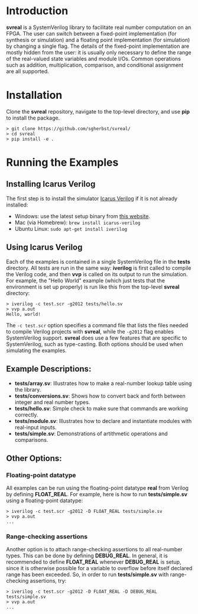 # Introduction

**svreal** is a SystemVerilog library to facilitate real number computation on an FPGA.  The user can switch between a fixed-point implementation (for synthesis or simulation) and a floating point implementation (for simulation) by changing a single flag.  The details of the fixed-point implementation are mostly hidden from the user: it is usually only necessary to define the range of the real-valued state variables and module I/Os.  Common operations such as addition, multiplication, comparison, and conditional assignment are all supported.

# Installation

Clone the **svreal** repository, navigate to the top-level directory, and use **pip** to install the package.

```shell
> git clone https://github.com/sgherbst/svreal/
> cd svreal
> pip install -e .
```

# Running the Examples

## Installing Icarus Verilog
The first step is to install the simulator [Icarus Verilog](http://iverilog.icarus.com) if it is not already installed:
* Windows: use the latest setup binary from [this website](http://bleyer.org/icarus/).
* Mac (via Homebrew): `brew install icarus-verilog`
* Ubuntu Linux: `sudo apt-get install iverilog`

## Using Icarus Verilog
Each of the examples is contained in a single SystemVerilog file in the **tests** directory.  All tests are run in the same way: **iverilog** is first called to compile the Verilog code, and then **vvp** is called on its output to run the simulation.  For example, the "Hello World" example (which just tests that the environment is set up properly) is run like this from the top-level **svreal** directory:
```shell
> iverilog -c test.scr -g2012 tests/hello.sv
> vvp a.out
Hello, world!
```
The `-c test.scr` option specifies a command file that lists the files needed to compile Verilog projects with **svreal**, while the `-g2012` flag enables SystemVerilog support.  **svreal** does use a few features that are specific to SystemVerilog, such as type-casting.  Both options should be used when simulating the examples.
## Example Descriptions:
* **tests/array.sv**: Illustrates how to make a real-number lookup table using the library.
* **tests/conversions.sv**: Shows how to convert back and forth between integer and real number types.
* **tests/hello.sv**: Simple check to make sure that commands are working correctly.
* **tests/module.sv**: Illustrates how to declare and instantiate modules with real-input inputs.
* **tests/simple.sv**: Demonstrations of artithmetic operations and comparisons.

## Other Options:
### Floating-point datatype
All examples can be run using the floating-point datatype **real** from Verilog by defining **FLOAT_REAL**.  For example, here is how to run **tests/simple.sv** using a floating-point datatype:
```shell
> iverilog -c test.scr -g2012 -D FLOAT_REAL tests/simple.sv
> vvp a.out
...
```
### Range-checking assertions
Another option is to attach range-checking assertions to all real-number types.  This can be done by defining **DEBUG_REAL**.  In general, it is recommended to define **FLOAT_REAL** whenever **DEBUG_REAL** is setup, since it is otherwise possible for a variable to overflow before itself declared range has been exceeded.  So, in order to run **tests/simple.sv** with range-checking assertions, try:
```shell
> iverilog -c test.scr -g2012 -D FLOAT_REAL -D DEBUG_REAL tests/simple.sv
> vvp a.out
...
```
